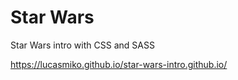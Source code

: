 # Star Wars
Star Wars intro with CSS and SASS

https://lucasmiko.github.io/star-wars-intro.github.io/
